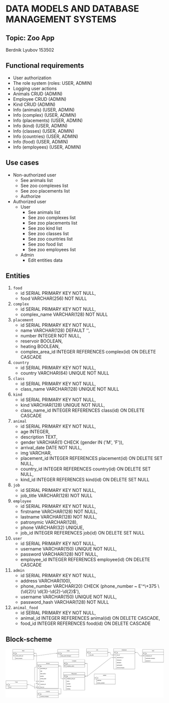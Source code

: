 # DATA MODELS AND DATABASE MANAGEMENT SYSTEMS
## Topic: Zoo App
Berdnik Lyubov 153502

## Functional requirements
* User authorization
* The role system (roles: USER, ADMIN)
* Logging user actions
* Animals CRUD (ADMIN)
* Employee CRUD (ADMIN)
* Kind CRUD (ADMIN)
* Info (animals) (USER, ADMIN)
* Info (complex) (USER, ADMIN)
* Info (placements) (USER, ADMIN)
* Info (kind) (USER, ADMIN)
* Info (classes) (USER, ADMIN)
* Info (countries) (USER, ADMIN)
* Info (food) (USER, ADMIN)
* Info (employees) (USER, ADMIN)

## Use cases
* Non-authorized user
  * See animals list
  * See zoo complexes list
  * See zoo placements list
  * Authorize
* Authorized user
  * User
    * See animals list
    * See zoo complexes list
    * See zoo placements list
    * See zoo kind list
    * See zoo classes list
    * See zoo countries list
    * See zoo food list
    * See zoo employees list
  * Admin
    * Edit entities data

## Entities
1. `food`
   * id SERIAL PRIMARY KEY NOT NULL,
   * food VARCHAR(256) NOT NULL
2. `complex`
   * id SERIAL PRIMARY KEY NOT NULL,
   * complex_name VARCHAR(128) NOT NULL
3. `placement`
   * id SERIAL PRIMARY KEY NOT NULL,
   * name VARCHAR(128) DEFAULT '',
   * number INTEGER NOT NULL,
   * reservoir BOOLEAN,
   * heating BOOLEAN,
   * complex_area_id INTEGER REFERENCES complex(id) ON DELETE CASCADE
4. `country`
   * id SERIAL PRIMARY KEY NOT NULL,
   * country VARCHAR(64) UNIQUE NOT NULL
5. `class`
   * id SERIAL PRIMARY KEY NOT NULL,
   * class_name VARCHAR(128) UNIQUE NOT NULL
6. `kind`
   * id SERIAL PRIMARY KEY NOT NULL,
   * kind VARCHAR(128) UNIQUE NOT NULL,
   * class_name_id INTEGER REFERENCES class(id) ON DELETE CASCADE
7. `animal`
   * id SERIAL PRIMARY KEY NOT NULL,
   * age INTEGER,
   * description TEXT,
   * gender VARCHAR(1) CHECK (gender IN ('M', 'F')),
   * arrival_date DATE NOT NULL,
   * img VARCHAR,
   * placement_id INTEGER REFERENCES placement(id) ON DELETE SET NULL,
   * country_id INTEGER REFERENCES country(id) ON DELETE SET NULL,
   * kind_id INTEGER REFERENCES kind(id) ON DELETE SET NULL
8. `job`
   * id SERIAL PRIMARY KEY NOT NULL,
   * job_title VARCHAR(128) NOT NULL
9. `employee`
   * id SERIAL PRIMARY KEY NOT NULL,
   * firstname VARCHAR(128) NOT NULL,
   * lastname VARCHAR(128) NOT NULL,
   * patronymic VARCHAR(128),
   * phone VARCHAR(32) UNIQUE,
   * job_id INTEGER REFERENCES job(id) ON DELETE SET NULL
10. `user`
    * id SERIAL PRIMARY KEY NOT NULL,
    * username VARCHAR(150) UNIQUE NOT NULL,
    * password VARCHAR(128) NOT NULL,
    * employee_id INTEGER REFERENCES employee(id) ON DELETE CASCADE
11. `admin`
    * id SERIAL PRIMARY KEY NOT NULL,
    * address VARCHAR(100),
    * phone_number VARCHAR(20) CHECK (phone_number ~ E'^\\+375 \\(\\d{2}\\) \\d{3}-\\d{2}-\\d{2}$'),
    * username VARCHAR(150) UNIQUE NOT NULL,
    * password_hash VARCHAR(128) NOT NULL
12. `animal_food`
    * id SERIAL PRIMARY KEY NOT NULL,
    * animal_id INTEGER REFERENCES animal(id) ON DELETE CASCADE,
    * food_id INTEGER REFERENCES food(id) ON DELETE CASCADE
## Block-scheme
![Entity diagram](https://github.com/lberdnik/zoo-app/blob/main/диаграмма.png)
